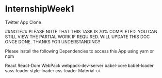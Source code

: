 # InternshipWeek1
Twitter App Clone

##NOTE## PLEASE NOTE THAT THIS TASK IS 70% COMPLETED. YOU CAN STILL VIEW THE PARTIAL WORK IF REQUIRED. WILL UPDATE THIS DOC ONCE DONE. THANKS FOR UNDERSTANDING!!

Please install the following Dependencies to access this App using yarn or npm

React
React-Dom
WebPack
webpack-dev-server
babel-core
babel-loader
sass-loader
style-loader
css-loader
Material-ui
